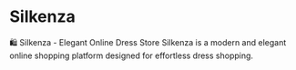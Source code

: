 # Silkenza
🛍️ Silkenza - 
Elegant Online Dress Store Silkenza is a modern and elegant online shopping platform designed for effortless dress shopping. 
